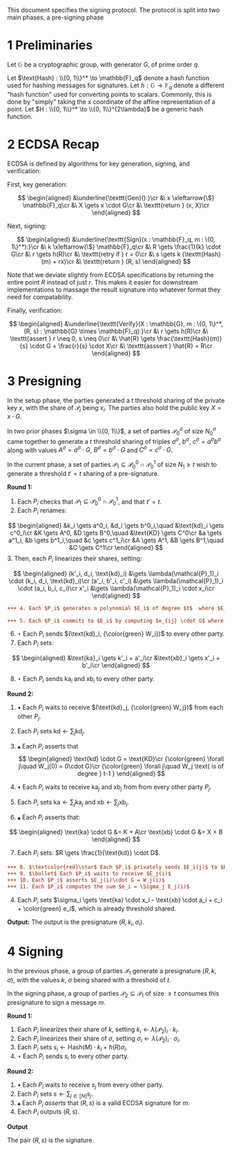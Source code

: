 This document specifies the signing protocol.
The protocol is split into two main phases, a pre-signing phase

# 1 Preliminaries

Let $\mathbb{G}$ be a cryptographic group, with generator $G$, of prime order $q$.

Let $\text{Hash} : \\{0, 1\\}^* \to \mathbb{F}_q$ denote a hash function used for hashing messages
for signatures.
Let $h : \mathbb{G} \to \mathbb{F}_q$ denote a different "hash function" used for converting points to scalars.
Commonly, this is done by "simply" taking the x coordinate of the affine
representation of a point.
Let $H : \\{0, 1\\}^* \to \\{0, 1\\}^{2\lambda}$ be a generic hash function.

# 2 ECDSA Recap

ECDSA is defined by algorithms for key generation, signing, and verification:

First, key generation:

$$
\begin{aligned}
&\underline{\texttt{Gen}():}\cr
&\ x \xleftarrow{\$} \mathbb{F}_q\cr
&\ X \gets x \cdot G\cr
&\ \texttt{return } (x, X)\cr
\end{aligned}
$$

Next, signing:

$$
\begin{aligned}
&\underline{\texttt{Sign}(x : \mathbb{F}_q, m : \{0, 1\}^*):}\cr
&\ k \xleftarrow{\$} \mathbb{F}_q\cr
&\ R \gets \frac{1}{k} \cdot G\cr
&\ r \gets h(R)\cr
&\ \texttt{retry if } r = 0\cr
&\ s \gets k (\texttt{Hash}(m) + rx)\cr
&\ \texttt{return } (R, s)
\end{aligned}
$$

Note that we deviate slightly from ECDSA specifications by returning
the entire point $R$ instead of just $r$.
This makes it easier for downstream implementations to massage
the result signature into whatever format they need for compatability.

Finally, verification:

$$
\begin{aligned}
&\underline{\texttt{Verify}(X : \mathbb{G}, m : \{0, 1\}^*, (R, s) : \mathbb{G} \times \mathbb{F}_q):}\cr
&\ r \gets h(R)\cr
&\ \texttt{assert } r \neq 0, s \neq 0\cr
&\ \hat{R} \gets \frac{\texttt{Hash}(m)}{s} \cdot G + \frac{r}{s} \cdot X\cr
&\ \texttt{asssert } \hat{R} = R\cr
\end{aligned}
$$

# 3 Presigning

In the setup phase, the parties generated a $t$ threshold sharing
of the private key $x$, with the share of $\mathcal{P}_i$ being $x_i$.
The parties also hold the public key $X = x \cdot G$.

In two prior phases $\sigma \in \\{0, 1\\}$, a set of parties $\mathcal{P}_0^\sigma$ of size $N_0^\sigma$
came together to generate a $t$ threshold sharing of triples $a^\sigma$, $b^\sigma$, $c^\sigma = a^\sigma b^\sigma$
along with values $A^\sigma = a^\sigma \cdot G$, $B^\sigma = b^\sigma \cdot G$ and $C^\sigma = c^\sigma \cdot G$.

In the current phase, a set of parties $\mathcal{P}_ 1 \subseteq \mathcal{P}_ 0^0 \cap \mathcal{P}^1_ 0$
of size $N_1 \geq t$ wish to generate a threshold $t' = t$ sharing
of a pre-signature.

**Round 1:**

1. Each $P_i$ checks that $\mathcal{P}_1 \subseteq \mathcal{P}_0^0 \cap \mathcal{P}_0^1$, and that $t' = t$.
2. Each $P_i$ renames:

$$
\begin{aligned}
&k_i \gets a^0_i, &d_i \gets b^0_i,\quad &\text{kd}_i \gets c^0_i\cr
&K \gets A^0, &D \gets B^0,\quad &\text{KD} \gets C^0\cr
&a \gets a^1_i, &b \gets b^1_i,\quad &c \gets c^1_i\cr
&A \gets A^1, &B \gets B^1,\quad &C \gets C^1\cr
\end{aligned}
$$
3. Then, each $P_i$ linearizes their shares, setting:

$$
\begin{aligned}
(k'_i, d_i, \text{kd}_i) &\gets \lambda(\mathcal{P}_1)_i \cdot (k_i, d_i, \text{kd}_i)\cr
(a'_i, b'_i, c'_i) &\gets \lambda(\mathcal{P}_1)_i \cdot (a_i, b_i, c_i)\cr
x'_i &\gets \lambda(\mathcal{P}_1)_i \cdot x_i\cr
\end{aligned}
$$

``` diff
+++ 4. Each $P_i$ generates a polynomial $E_i$ of degree $t$  where $E_i(0) = 0$

+++ 5. Each $P_i$ commits to $E_i$ by computing $e_{ij} \cdot G$ where $e_{ij}$ corresponds to the coefficient $j$ of $E_i$. We denote with $W_i$ the commited polynomial with
```

6. $\star$ Each $P_i$ sends $(\text{kd}_i, {\color{green} W_i})$ to every other party.
7. Each $P_i$ sets:

$$
\begin{aligned}
&\text{ka}_i \gets k'_i + a'_i\cr
&\text{xb}_i \gets x'_i + b'_i\cr
\end{aligned}
$$

8. $\star$ Each $P_i$ sends $\text{ka}_i$ and $\text{xb}_i$ to every other party.

**Round 2:**

1. $\bullet$ Each $P_i$ waits to receive $(\text{kd}_j, {\color{green} W_j})$ from each other $P_j$.
2. Each $P_i$ sets $\text{kd} \gets \sum_j \text{kd}_j$.
3. $\blacktriangle$ Each $P_i$ asserts that
$$
\begin{aligned}
\text{kd} \cdot G = \text{KD}\cr
{\color{green} \forall j\quad W_j(0) = 0\cdot G}\cr
{\color{green}
\forall j\quad  W_j \text{ is of degree } t-1
}
\end{aligned}
$$

4. $\bullet$ Each $P_i$ waits to receive $\text{ka}_j$ and $\text{xb}_j$ from from every other party $P_j$.
5. Each $P_i$ sets $\text{ka} \gets \sum_j \text{ka}_j$ and $\text{xb} \gets \sum_j \text{xb}_j$.
6. $\blacktriangle$ Each $P_i$ asserts that:

$$
\begin{aligned}
\text{ka} \cdot G &= K + A\cr
\text{xb} \cdot G &= X + B
\end{aligned}
$$

7. Each $P_i$ sets: $R \gets \frac{1}{\text{kd}} \cdot D$.

``` diff
+++ 8. $\textcolor{red}\star$ Each $P_i$ privately sends $E_i(j)$ to $P_j$
+++ 9. $\bullet$ Each $P_i$ waits to receive $E_j(i)$
+++ 10. Each $P_i$ asserts $E_j(i)\cdot G = W_j(i)$
+++ 11. Each $P_i$ computes the sum $e_i = \Sigma_j E_j(i)$
```
4. Each $P_i$ sets $\sigma_i \gets \text{ka} \cdot x_i - \text{xb} \cdot a_i + c_i + \color{green} e_i$, which is already threshold shared.

**Output:**
The output is the presignature $(R, k_i, \sigma_i)$.

# 4 Signing

In the previous phase, a group of parties $\mathcal{P}_1$
generate a presignature $(R, k, \sigma)$, with the values
$k$, $\sigma$ being shared with a threshold of $t$.

In the signing phase, a group of parties $\mathcal{P}_2 \subseteq \mathcal{P}_1$ of size $\geq t$ consumes this presignature
to sign a message $m$.

**Round 1:**

1. Each $P_i$ linearizes their share of $k$, setting $k_i \gets \lambda(\mathcal{P}_2)_i \cdot k_i$.
2. Each $P_i$ linearizes their share of $\sigma$, setting $\sigma_i \gets \lambda(\mathcal{P}_2)_i \cdot \sigma_i$.
3. Each $P_i$ sets $s_i \gets \text{Hash}(M) \cdot k_i + h(R) \sigma_i$.
4. $\star$ Each $P_i$ sends $s_i$ to every other party.

**Round 2:**

1. $\bullet$ Each $P_i$ waits to receive $s_j$ from every other party.
2. Each $P_i$ sets $s \gets \sum_{j \in [N]} s_j$.
3. $\blacktriangle$ Each $P_i$ *asserts* that $(R, s)$ is a valid ECDSA signature for $m$.
4. Each $P_i$ outputs $(R, s)$.

**Output**

The pair $(R, s)$ is the signature.

